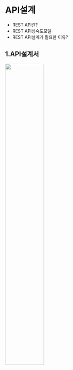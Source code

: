 # API설계
- REST API란?
- REST API성숙도모델
- REST API설계가 필요한 이유?

## 1.API설계서    
 <img src="./img/api.png" width="50%">
 
